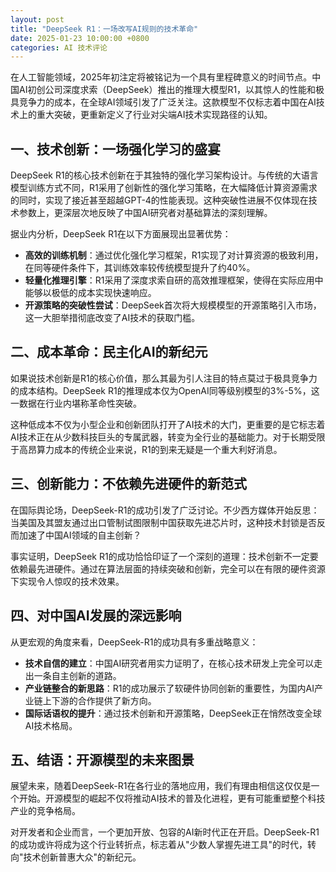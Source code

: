 ```yaml
---
layout: post
title: "DeepSeek R1：一场改写AI规则的技术革命"
date: 2025-01-23 10:00:00 +0800
categories: AI 技术评论
---
```


在人工智能领域，2025年初注定将被铭记为一个具有里程碑意义的时间节点。中国AI初创公司深度求索（DeepSeek）推出的推理大模型R1，以其惊人的性能和极具竞争力的成本，在全球AI领域引发了广泛关注。这款模型不仅标志着中国在AI技术上的重大突破，更重新定义了行业对尖端AI技术实现路径的认知。

## 一、技术创新：一场强化学习的盛宴

DeepSeek R1的核心技术创新在于其独特的强化学习架构设计。与传统的大语言模型训练方式不同，R1采用了创新性的强化学习策略，在大幅降低计算资源需求的同时，实现了接近甚至超越GPT-4的性能表现。这种突破性进展不仅体现在技术参数上，更深层次地反映了中国AI研究者对基础算法的深刻理解。

据业内分析，DeepSeek R1在以下方面展现出显著优势：

* **高效的训练机制**：通过优化强化学习框架，R1实现了对计算资源的极致利用，在同等硬件条件下，其训练效率较传统模型提升了约40%。
* **轻量化推理引擎**：R1采用了深度求索自研的高效推理框架，使得在实际应用中能够以极低的成本实现快速响应。
* **开源策略的突破性尝试**：DeepSeek首次将大规模模型的开源策略引入市场，这一大胆举措彻底改变了AI技术的获取门槛。

## 二、成本革命：民主化AI的新纪元

如果说技术创新是R1的核心价值，那么其最为引人注目的特点莫过于极具竞争力的成本结构。DeepSeek R1的推理成本仅为OpenAI同等级别模型的3%-5%，这一数据在行业内堪称革命性突破。

这种低成本不仅为小型企业和创新团队打开了AI技术的大门，更重要的是它标志着AI技术正在从少数科技巨头的专属武器，转变为全行业的基础能力。对于长期受限于高昂算力成本的传统企业来说，R1的到来无疑是一个重大利好消息。

## 三、创新能力：不依赖先进硬件的新范式

在国际舆论场，DeepSeek-R1的成功引发了广泛讨论。不少西方媒体开始反思：当美国及其盟友通过出口管制试图限制中国获取先进芯片时，这种技术封锁是否反而加速了中国AI领域的自主创新？

事实证明，DeepSeek R1的成功恰恰印证了一个深刻的道理：技术创新不一定要依赖最先进硬件。通过在算法层面的持续突破和创新，完全可以在有限的硬件资源下实现令人惊叹的技术效果。

## 四、对中国AI发展的深远影响

从更宏观的角度来看，DeepSeek-R1的成功具有多重战略意义：

* **技术自信的建立**：中国AI研究者用实力证明了，在核心技术研发上完全可以走出一条自主创新的道路。
* **产业链整合的新思路**：R1的成功展示了软硬件协同创新的重要性，为国内AI产业链上下游的合作提供了新方向。
* **国际话语权的提升**：通过技术创新和开源策略，DeepSeek正在悄然改变全球AI技术格局。

## 五、结语：开源模型的未来图景

展望未来，随着DeepSeek-R1在各行业的落地应用，我们有理由相信这仅仅是一个开始。开源模型的崛起不仅将推动AI技术的普及化进程，更有可能重塑整个科技产业的竞争格局。

对开发者和企业而言，一个更加开放、包容的AI新时代正在开启。DeepSeek-R1的成功或许将成为这个行业转折点，标志着从"少数人掌握先进工具"的时代，转向"技术创新普惠大众"的新纪元。